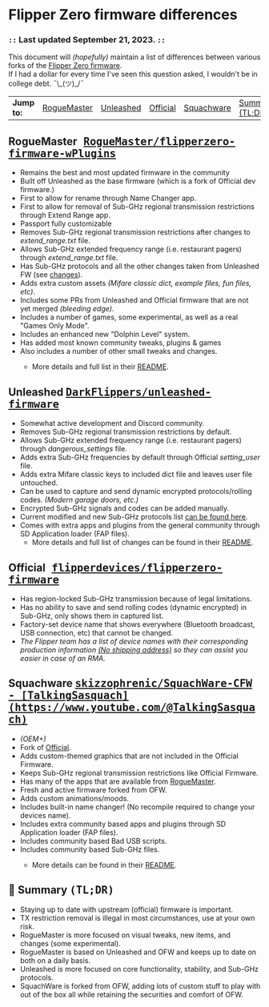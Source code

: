 <h1>Flipper Zero firmware differences</h1>
<h3>
    <code>::</code> Last updated September 21, 2023. <code>::</code>
</h3>
<p>This document will <em>(hopefully)</em> maintain a list of differences between various forks of the <a
    href="#official">Flipper Zero firmware</a>. <br>If I had a dollar for every time I&#39;ve seen this question asked,
  I wouldn&#39;t be in college debt. ¯\_(ツ)_/¯</p>
    <table><tr>
      <td>
        <strong>Jump to:</strong>
      </td>
      <td><a href="#plugins">RogueMaster</a></td>
      <td><a href="#unleashed">Unleashed</a></td>
      <td><a href="#official">Official</a></td>
      <td><a href="#Squachware">Squachware</a></td>
      <td><a href="#summary">Summary (TL;DR)</a></td>
    </tr></table>

<h2 id="plugins">RogueMaster<kbd>
    <a href="https://github.com/RogueMaster/flipperzero-firmware-wPlugins">RogueMaster/flipperzero-firmware-wPlugins</a>
  </kbd>
</h2>
<ul>
  <li>Remains the best and most updated firmware in the community</li>
  <li>Built off Unleashed as the base firmware (which is a fork of Official dev firmware.)</li>
  <li>First to allow for rename through Name Changer app.</li>
  <li>First to allow for removal of Sub-GHz regional transmission restrictions through Extend Range app.</li>
  <li>Passport fully customizable</li>
  <li>Removes Sub-GHz regional transmission restrictions after changes to <em>extend_range.txt</em> file.</li>
  <li>Allows Sub-GHz extended frequency range (i.e. restaurant pagers) through <em>extend_range.txt</em> file.</li>
  <li>Has Sub-GHz protocols and all the other changes taken from Unleashed FW (see <a href="#unleashed">changes</a>).</li>
  <li>Adds extra custom assets <em>(Mifare classic dict, example files, fun files, etc)</em>.</li>
  <li>Includes some PRs from Unleashed and Official firmware that are not yet merged <em>(bleeding edge)</em>.</li>
  <li>Includes a number of games, some experimental, as well as a real "Games Only Mode".</li>
  <li>Includes an enhanced new "Dolphin Level" system.</li>
  <li>Has added most known community tweaks, plugins & games</li>
  <li>Also includes a number of other small tweaks and changes.</li>
  <ul><li>More details and full list in their <a href="https://github.com/RogueMaster/flipperzero-firmware-wPlugins#readme">README</a>.</li></ul>

</ul>
<h2 id="unleashed">
    Unleashed
    <kbd>
        <a href="https://github.com/DarkFlippers/unleashed-firmware">DarkFlippers/unleashed-firmware</a>
    </kbd>
</h2>
<ul>
    <li>Somewhat active development and Discord community.</li>
    <li>Removes Sub-GHz regional transmission restrictions by default.</li>
    <li>Allows Sub-GHz extended frequency range (i.e. restaurant pagers) through <em>dangerous_settings</em> file.</li>
    <li>Adds extra Sub-GHz frequencies by default through Official <em>setting_user</em> file.</li>
    <li>Adds extra Mifare classic keys to included dict file and leaves user file untouched.</li>
    <li>Can be used to capture and send dynamic encrypted protocols/rolling codes. <em>(Modern garage doors, etc.)</em>
    </li>
    <li>Encrypted Sub-GHz signals and codes can be added manually.</li>
    <li>Current modified and new Sub-GHz protocols list <a
            href="https://github.com/DarkFlippers/unleashed-firmware#current-modified-and-new-subghz-protocols-list">can
            be found here</a>.</li>
    <li>Comes with extra apps and plugins from the general community through SD Application loader (FAP files).
        <ul>
            <li>More details and full list of changes can be found in their <a
                    href="https://github.com/DarkFlippers/unleashed-firmware#readme">README</a>.</li>
        </ul>
</ul>
<h2 id="official">Official<kbd>
    <a href="https://github.com/flipperdevices/flipperzero-firmware">flipperdevices/flipperzero-firmware</a>
  </kbd>
</h2>
<ul>
  <li>Has region-locked Sub-GHz transmission because of legal limitations.</li>
  <li>Has no ability to save and send rolling codes (dynamic encrypted) in Sub-GHz, only shows them in captured list.
  </li>
  <li>Factory-set device name that shows everywhere (Bluetooth broadcast, USB connection, etc) that cannot be changed.</li>
    <li><em>The Flipper team has a list of device names with their corresponding production information <a href="https://discord.com/channels/740930220399525928/765282833744265246/971881286543224852">(No shipping address)</a> so they can assist you easier in case of an RMA.</em></li>
  </ul>
<h2 id="Squachware">
    Squachware
    <kbd>
        <a href="https://github.com/skizzophrenic/SquachWare-CFW">skizzophrenic/SquachWare-CFW - [TalkingSasquach](https://www.youtube.com/@TalkingSasquach)</a>
    </kbd>
</h2>
<ul>
    <li><em>(OEM+)</em></li>
    <li>Fork of <a href="#official">Official</a>.</li>
    <li>Adds custom-themed graphics that are not included in the Official Firmware.</li>
    <li>Keeps Sub-GHz regional transmission restrictions like Official Firmware.</li>
    <li>Has many of the apps that are available from <a href="#plugins">RogueMaster</a>.</li>
    <li>Fresh and active firmware forked from OFW.</li>
    <li>Adds custom animations/moods.</li>
    <li>Includes built-in name changer! (No recompile required to change your devices name).</li>
    <li>Includes extra community based apps and plugins through SD Application loader (FAP files).</li>
    <li>Includes community based Bad USB scripts.</li>
    <li>Includes community based Sub-GHz files.</li>
            <ul>
            <li>More details can be found in their <a
                    href="https://github.com/skizzophrenic/SquachWare-CFW">README</a>.</li>
        </ul>
</ul>
<h2 id="summary">
    📝 Summary
    <kbd>(TL;DR)</kbd>
</h2>
<ul>
    <li>Staying up to date with upstream (official) firmware is important.</li>
    <li>TX restriction removal is illegal in most circumstances, use at your own risk.</li>
    <li>RogueMaster is more focused on visual tweaks, new items, and changes (some experimental).</li>
    <li>RogueMaster is based on Unleashed and OFW and keeps up to date on both on a daily basis.</li>
    <li>Unleashed is more focused on core functionality, stability, and Sub-GHz protocols.</li>
    <li>SquachWare is forked from OFW, adding lots of custom stuff to play with out of the box all while retaining the securities and comfort of OFW.</li>
</ul>
